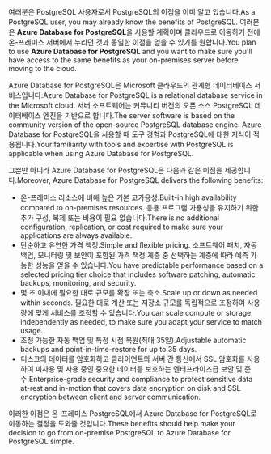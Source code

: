 <span data-ttu-id="21c9a-101">여러분은 PostgreSQL 사용자로서 PostgreSQL의 이점을 이미 알고 있습니다.</span><span class="sxs-lookup"><span data-stu-id="21c9a-101">As a PostgreSQL user, you may already know the benefits of PostgreSQL.</span></span> <span data-ttu-id="21c9a-102">여러분은 **Azure Database for PostgreSQL**을 사용할 계획이며 클라우드로 이동하기 전에 온-프레미스 서버에서 누리던 것과 동일한 이점을 얻을 수 있기를 원합니다.</span><span class="sxs-lookup"><span data-stu-id="21c9a-102">You plan to use **Azure Database for PostgreSQL** and you want to make sure you'll have access to the same benefits as your on-premises server before moving to the cloud.</span></span>

<span data-ttu-id="21c9a-103">Azure Database for PostgreSQL은 Microsoft 클라우드의 관계형 데이터베이스 서비스입니다.</span><span class="sxs-lookup"><span data-stu-id="21c9a-103">Azure Database for PostgreSQL is a relational database service in the Microsoft cloud.</span></span> <span data-ttu-id="21c9a-104">서버 소프트웨어는 커뮤니티 버전의 오픈 소스 PostgreSQL 데이터베이스 엔진을 기반으로 합니다.</span><span class="sxs-lookup"><span data-stu-id="21c9a-104">The server software is based on the community version of the open-source PostgreSQL database engine.</span></span> <span data-ttu-id="21c9a-105">Azure Database for PostgreSQL을 사용할 때 도구 경험과 PostgreSQL에 대한 지식이 적용됩니다.</span><span class="sxs-lookup"><span data-stu-id="21c9a-105">Your familiarity with tools and expertise with PostgreSQL is applicable when using Azure Database for PostgreSQL.</span></span>

<span data-ttu-id="21c9a-106">그뿐만 아니라 Azure Database for PostgreSQL은 다음과 같은 이점을 제공합니다.</span><span class="sxs-lookup"><span data-stu-id="21c9a-106">Moreover, Azure Database for PostgreSQL delivers the following benefits:</span></span>

- <span data-ttu-id="21c9a-107">온-프레미스 리소스에 비해 높은 기본 고가용성.</span><span class="sxs-lookup"><span data-stu-id="21c9a-107">Built-in high availability compared to on-premises resources.</span></span> <span data-ttu-id="21c9a-108">응용 프로그램 가용성을 유지하기 위한 추가 구성, 복제 또는 비용이 필요 없습니다.</span><span class="sxs-lookup"><span data-stu-id="21c9a-108">There is no additional configuration, replication, or cost required to make sure your applications are always available.</span></span>
- <span data-ttu-id="21c9a-109">단순하고 유연한 가격 책정.</span><span class="sxs-lookup"><span data-stu-id="21c9a-109">Simple and flexible pricing.</span></span> <span data-ttu-id="21c9a-110">소프트웨어 패치, 자동 백업, 모니터링 및 보안이 포함된 가격 책정 계층 중 선택하는 계층에 따라 예측 가능한 성능을 얻을 수 있습니다.</span><span class="sxs-lookup"><span data-stu-id="21c9a-110">You have predictable performance based on a selected pricing tier choice that includes software patching, automatic backups, monitoring, and security.</span></span>
- <span data-ttu-id="21c9a-111">몇 초 이내에 필요한 대로 규모를 확장 또는 축소.</span><span class="sxs-lookup"><span data-stu-id="21c9a-111">Scale up or down as needed within seconds.</span></span> <span data-ttu-id="21c9a-112">필요한 대로 계산 또는 저장소 규모를 독립적으로 조정하여 사용량에 맞게 서비스를 조정할 수 있습니다.</span><span class="sxs-lookup"><span data-stu-id="21c9a-112">You can scale compute or storage independently as needed, to make sure you adapt your service to match usage.</span></span>
- <span data-ttu-id="21c9a-113">조정 가능한 자동 백업 및 특정 시점 복원(최대 35일).</span><span class="sxs-lookup"><span data-stu-id="21c9a-113">Adjustable automatic backups and point-in-time-restore for up to 35 days.</span></span>
- <span data-ttu-id="21c9a-114">디스크의 데이터를 암호화하고 클라이언트와 서버 간 통신에서 SSL 암호화를 사용하여 미사용 및 사용 중인 중요한 데이터를 보호하는 엔터프라이즈급 보안 및 준수.</span><span class="sxs-lookup"><span data-stu-id="21c9a-114">Enterprise-grade security and compliance to protect sensitive data at-rest and in-motion that covers data encryption on disk and SSL encryption between client and server communication.</span></span>

<span data-ttu-id="21c9a-115">이러한 이점은 온-프레미스 PostgreSQL에서 Azure Database for PostgreSQL로 이동하는 결정을 도와줄 것입니다.</span><span class="sxs-lookup"><span data-stu-id="21c9a-115">These benefits should help make your decision to go from on-premise PostgreSQL to Azure Database for PostgreSQL simple.</span></span>